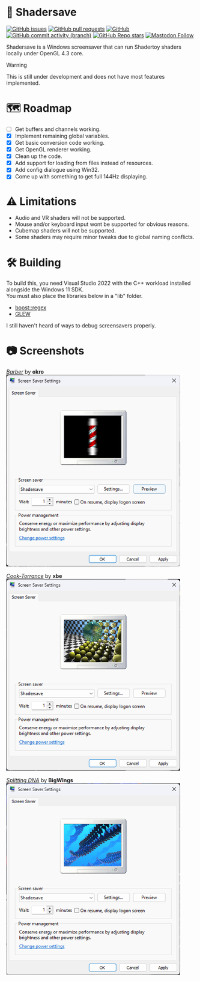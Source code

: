 # :rainbow: Shadersave
[![GitHub issues](https://img.shields.io/github/issues/analogfeelings/shadersave?style=flat-square&logo=github&label=Issues)](https://github.com/AnalogFeelings/shadersave/issues)
[![GitHub pull requests](https://img.shields.io/github/issues-pr/analogfeelings/shadersave?label=Pull%20Requests&style=flat-square&logo=github)](https://github.com/AnalogFeelings/shadersave/pulls)
[![GitHub](https://img.shields.io/github/license/analogfeelings/shadersave?label=License&style=flat-square&logo=opensourceinitiative&logoColor=white)](https://github.com/AnalogFeelings/shadersave/blob/master/LICENSE.txt)
[![GitHub commit activity (branch)](https://img.shields.io/github/commit-activity/m/analogfeelings/shadersave/master?label=Commit%20Activity&style=flat-square&logo=github)](https://github.com/AnalogFeelings/shadersave/graphs/commit-activity)
[![GitHub Repo stars](https://img.shields.io/github/stars/analogfeelings/shadersave?label=Stargazers&style=flat-square&logo=github)](https://github.com/AnalogFeelings/shadersave/stargazers)
[![Mastodon Follow](https://img.shields.io/mastodon/follow/109309123442839534?domain=https%3A%2F%2Ftech.lgbt%2F&style=flat-square&logo=mastodon&logoColor=white&label=Follow%20Me!&color=6364ff)](https://tech.lgbt/@analog_feelings)

Shadersave is a Windows screensaver that can run Shadertoy shaders locally under OpenGL 4.3 core.

> [!WARNING]
> This is still under development and does not have most features implemented.

# :world_map: Roadmap

- [ ] Get buffers and channels working.
- [x] Implement remaining global variables.
- [x] Get basic conversion code working.
- [x] Get OpenGL renderer working.
- [x] Clean up the code.
- [x] Add support for loading from files instead of resources.
- [x] Add config dialogue using Win32.
- [x] Come up with something to get full 144Hz displaying.

# :warning: Limitations

- Audio and VR shaders will not be supported.
- Mouse and/or keyboard input wont be supported for obvious reasons.
- Cubemap shaders will not be supported.
- Some shaders may require minor tweaks due to global naming conflicts.

# :hammer_and_wrench: Building

To build this, you need Visual Studio 2022 with the C++ workload installed alongside the Windows 11 SDK.  
You must also place the libraries below in a "lib" folder.

- [boost::regex](https://github.com/boostorg/regex)
- [GLEW](https://glew.sourceforge.net/)

I still haven't heard of ways to debug screensavers properly.

# :camera: Screenshots

[*Barber*](https://www.shadertoy.com/view/MsjXDm) by **okro**  
![barber](screenshots/barber.png)

[*Cook-Torrance*](https://www.shadertoy.com/view/XsXXDB) by **xbe**  
![torrance](screenshots/raytracer.png)

[*Splitting DNA*](https://www.shadertoy.com/view/4d2cWd) by **BigWIngs**  
![dna](screenshots/dna.png)

